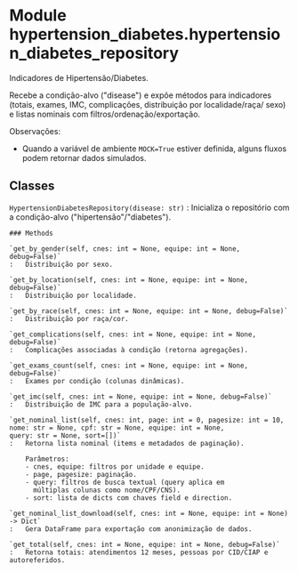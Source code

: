 Module hypertension_diabetes.hypertension_diabetes_repository
=============================================================
Indicadores de Hipertensão/Diabetes.

Recebe a condição-alvo ("disease") e expõe métodos para
indicadores (totais, exames, IMC, complicações, distribuição por localidade/raça/
sexo) e listas nominais com filtros/ordenação/exportação.

Observações:
- Quando a variável de ambiente ``MOCK=True`` estiver definida, alguns
  fluxos podem retornar dados simulados.

Classes
-------

`HypertensionDiabetesRepository(disease: str)`
:   Inicializa o repositório com a condição-alvo ("hipertensão"/"diabetes").

    ### Methods

    `get_by_gender(self, cnes: int = None, equipe: int = None, debug=False)`
    :   Distribuição por sexo.

    `get_by_location(self, cnes: int = None, equipe: int = None, debug=False)`
    :   Distribuição por localidade.

    `get_by_race(self, cnes: int = None, equipe: int = None, debug=False)`
    :   Distribuição por raça/cor.

    `get_complications(self, cnes: int = None, equipe: int = None, debug=False)`
    :   Complicações associadas à condição (retorna agregações).

    `get_exams_count(self, cnes: int = None, equipe: int = None, debug=False)`
    :   Exames por condição (colunas dinâmicas).

    `get_imc(self, cnes: int = None, equipe: int = None, debug=False)`
    :   Distribuição de IMC para a população-alvo.

    `get_nominal_list(self, cnes: int, page: int = 0, pagesize: int = 10, nome: str = None, cpf: str = None, equipe: int = None, query: str = None, sort=[])`
    :   Retorna lista nominal (items e metadados de paginação).
        
        Parâmetros:
        - cnes, equipe: filtros por unidade e equipe.
        - page, pagesize: paginação.
        - query: filtros de busca textual (query aplica em
          múltiplas colunas como nome/CPF/CNS).
        - sort: lista de dicts com chaves field e direction.

    `get_nominal_list_download(self, cnes: int = None, equipe: int = None) ‑> Dict`
    :   Gera DataFrame para exportação com anonimização de dados.

    `get_total(self, cnes: int = None, equipe: int = None, debug=False)`
    :   Retorna totais: atendimentos 12 meses, pessoas por CID/CIAP e autoreferidos.